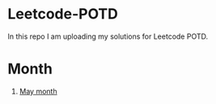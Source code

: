 # Leetcode-POTD
In this repo I am uploading my solutions for Leetcode POTD.

# Month
1. [May month](https://github.com/Amber-Mishra-2003/Leetcode-POTD/tree/main/1.%20May%20month)
